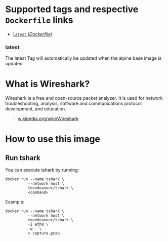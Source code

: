 # Supported tags and respective `Dockerfile` links

-	[`latest` (*Dockerfile*)](https://github.com/mettke/dockerfiles/blob/tshark/tshark/Dockerfile)

### latest

The latest Tag will automatically be updated when the alpine base image is updated

# What is Wireshark?

Wireshark is a free and open-source packet analyzer. It is used for network troubleshooting, analysis, software and communications protocol development, and education.

> [wikipedia.org/wiki/Wireshark](https://en.wikipedia.org/wiki/Wireshark)

# How to use this image

## Run tshark

You can execute tshark by running:

```console
docker run --name tshark \
          --network host \
          toendeavour/tshark \
          <command>
```

Example:


```console
docker run --name tshark \
          --network host \
          toendeavour/tshark \
          -i eth0 \
          -w - \
          > capture.pcap
```
